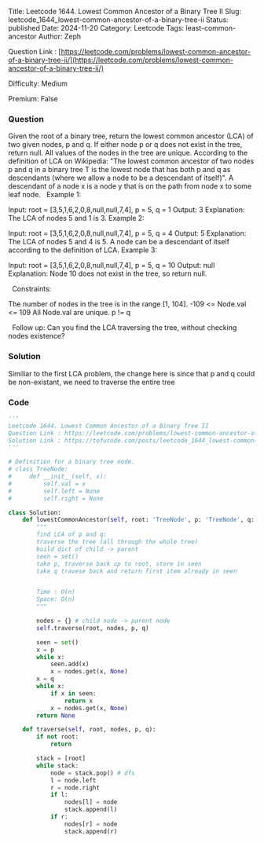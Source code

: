 Title: Leetcode 1644. Lowest Common Ancestor of a Binary Tree II
Slug: leetcode_1644_lowest-common-ancestor-of-a-binary-tree-ii
Status: published
Date: 2024-11-20
Category: Leetcode
Tags: least-common-ancestor
Author: Zeph

Question Link : [https://leetcode.com/problems/lowest-common-ancestor-of-a-binary-tree-ii/](https://leetcode.com/problems/lowest-common-ancestor-of-a-binary-tree-ii/)

Difficulty: Medium

Premium: False

### Question
Given the root of a binary tree, return the lowest common ancestor (LCA) of two given nodes, p and q. If either node p or q does not exist in the tree, return null. All values of the nodes in the tree are unique.
According to the definition of LCA on Wikipedia: "The lowest common ancestor of two nodes p and q in a binary tree T is the lowest node that has both p and q as descendants (where we allow a node to be a descendant of itself)". A descendant of a node x is a node y that is on the path from node x to some leaf node.
 
Example 1:


Input: root = [3,5,1,6,2,0,8,null,null,7,4], p = 5, q = 1
Output: 3
Explanation: The LCA of nodes 5 and 1 is 3.
Example 2:


Input: root = [3,5,1,6,2,0,8,null,null,7,4], p = 5, q = 4
Output: 5
Explanation: The LCA of nodes 5 and 4 is 5. A node can be a descendant of itself according to the definition of LCA.
Example 3:


Input: root = [3,5,1,6,2,0,8,null,null,7,4], p = 5, q = 10
Output: null
Explanation: Node 10 does not exist in the tree, so return null.

 
Constraints:

The number of nodes in the tree is in the range [1, 104].
-109 <= Node.val <= 109
All Node.val are unique.
p != q

 
Follow up: Can you find the LCA traversing the tree, without checking nodes existence?

### Solution

Similiar to the first LCA problem, the change here is since that p and q could be non-existant, we need to traverse the entire tree

### Code
```python
'''
Leetcode 1644. Lowest Common Ancestor of a Binary Tree II
Question Link : https://leetcode.com/problems/lowest-common-ancestor-of-a-binary-tree-ii/
Solution Link : https://tofucode.com/posts/leetcode_1644_lowest-common-ancestor-of-a-binary-tree-ii.html
'''

# Definition for a binary tree node.
# class TreeNode:
#     def __init__(self, x):
#         self.val = x
#         self.left = None
#         self.right = None

class Solution:
    def lowestCommonAncestor(self, root: 'TreeNode', p: 'TreeNode', q: 'TreeNode') -> 'TreeNode':
        """
        find LCA of p and q:
        traverse the tree (all through the whole tree)
        build dict of child -> parent
        seen = set()
        take p, traverse back up to root, store in seen
        take q travese back and return first item already in seen


        Time : O(n)
        Space: O(n)
        """

        nodes = {} # child node -> parent node
        self.traverse(root, nodes, p, q)

        seen = set()
        x = p
        while x:
            seen.add(x)
            x = nodes.get(x, None)
        x = q
        while x:
            if x in seen:
                return x
            x = nodes.get(x, None)
        return None

    def traverse(self, root, nodes, p, q):
        if not root:
            return

        stack = [root]
        while stack:
            node = stack.pop() # dfs
            l = node.left
            r = node.right
            if l:
                nodes[l] = node
                stack.append(l)
            if r:
                nodes[r] = node
                stack.append(r)

```

